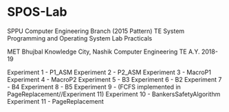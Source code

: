 # SPOS-Lab
SPPU Computer Engineering Branch (2015 Pattern) TE System Programming and Operating System Lab Practicals


MET Bhujbal Knowledge City, Nashik  Computer Engineering TE A.Y. 2018-19

Experiment 1 - P1_ASM
Experiment 2 - P2_ASM
Experiment 3 - MacroP1
Experiment 4 - MacroP2
Experiment 5 - B3
Experiment 6 - B2
Experiment 7 - B4
Experiment 8 - B5
Experiment 9 - (FCFS implemented in PageReplacement//Experiment 11)
Experiment 10 - BankersSafetyAlgorithm
Experiment 11 - PageReplacement
